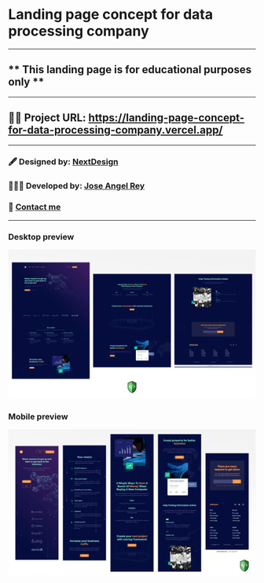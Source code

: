 # Landing page concept for data processing company
---

## ***\* This landing page is for educational purposes only \*\***

---

## 🚀🚀 Project URL: https://landing-page-concept-for-data-processing-company.vercel.app/

---

### 🖋 Designed by: [NextDesign](https://dribbble.com/Getnextdesign)

### 👨🏼‍💻 Developed by: [Jose Angel Rey](https://github.com/Jose-Angel-Rey)

### 📧 [Contact me](mailto:dev.joseangel.rey@gmail.com)

---

### Desktop preview
![Desktop design](/design/Desktop-design-preview.png)

### Mobile preview
![Mobile desidn](/design/Mobile%20-design-preview.png)
